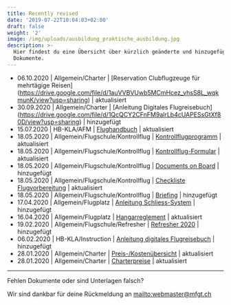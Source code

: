 ```yaml
---
title: Recently revised
date: '2019-07-22T10:04:03+02:00'
draft: false
weight: '2'
image: /img/uploads/ausbildung_praktische_ausbildung.jpg
description: >-
  Hier findest du eine Übersicht über kürzlich geänderte und hinzugefügte
  Dokumente.
---
```

* 06.10.2020 | Allgemein/Charter | [Reservation Clubflugzeuge für mehrtägige Reisen] (https://drive.google.com/file/d/1auVVBVUwb5MCmHcez_vhsS8L_wqkmunK/view?usp=sharing) | aktualisiert
* 30.09.2020 | Allgemein/Charter | [Anleitung Digitales Flugreisebuch] (https://drive.google.com/file/d/1QcQCY2CFnFM9alrLb4cUAPESsGtXf80D/view?usp=sharing) | hinzugefügt
* 15.07.2020 | HB-KLA/AFM | [Flughandbuch](https://drive.google.com/file/d/1BgttF0evePCDUFokpiqq4GCM6H9rD1FM/view?usp=sharing) | aktualisiert
* 18.05.2020 | Allgemein/Flugschule/Kontrollflug | [Kontrollflugprogramm](https://drive.google.com/open?id=1Wqz-KxUWY42l8eUYv19BnBu1uk8E_w3O) | aktualisiert
* 18.05.2020 | Allgemein/Flugschule/Kontrollflug | [Kontrollflug-Formular](https://drive.google.com/open?id=1MHBDEtrOsLJOpcDxQ--de1Yp4qYYLZ6x) | aktualisiert
* 18.05.2020 | Allgemein/Flugschule/Kontrollflug | [Documents on Board](https://drive.google.com/open?id=1nJmiKO2kE_L6WmRN-Z4AW8r3Z_MxseAd) | hinzugefügt
* 18.05.2020 | Allgemein/Flugschule/Kontrollflug | [Checkliste Flugvorbereitung](https://drive.google.com/open?id=1kPE09PU6CejpbW10cDk-4C9V2F9SZOYQ) | aktualisiert
* 18.05.2020 | Allgemein/Flugschule/Kontrollflug | [Briefing](https://drive.google.com/open?id=1N2Bz6ekPiA2cpb2IJvybuINgUFF2afkn) | hinzugefügt
* 17.04.2020 | Allgemein/Flugplatz | [Anleitung Schliess-System](https://drive.google.com/open?id=1QCJZ6XB4pD8S1LdTvkm8mzXTcEC4-mLo) | hinzugefügt
* 16.04.2020 | Allgemein/Flugplatz | [Hangarreglement](https://drive.google.com/drive/folders/13UnVyZG353Me2nlmGVcZbBYqkYfq7xoL) | aktualisiert
* 19.02.2020 | Allgemein/Flugschule/Refresher | [Refresher 2020](https://drive.google.com/drive/folders/1B8KKpyXobT5EtVs_EjN66zEPiEZzNTCG) | hinzugefügt
* 06.02.2020 | HB-KLA/Instruction | [Anleitung digitales Flugreisebuch](https://drive.google.com/open?id=1YmHBOazKpcg07U0iBTl50-q_EFemyaTc) | hinzugefügt
* 28.01.2020 | Allgemein/Charter | [Preis-/Kostenübersicht](https://drive.google.com/open?id=1ObcWwB3kzKhttwNuVWJAwsxs3a6hjgCC) | aktualisiert
* 28.01.2020 | Allgemein/Charter | [Charterpreise](https://drive.google.com/open?id=1MIxz36JIStEgBr11ccatpX3kfDepbUc1) | aktualisiert

<hr>

Fehlen Dokumente oder sind Unterlagen falsch? 

Wir sind dankbar für deine Rückmeldung an <mailto:webmaster@mfgt.ch>

